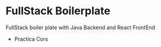 # FullStack Boilerplate
FullStack boiler plate with Java Backend and React FrontEnd
- Practica Cors
